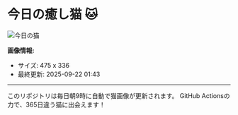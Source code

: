 # 今日の癒し猫 🐱

![今日の猫](https://cdn2.thecatapi.com/images/bh8.gif)

**画像情報:**
- サイズ: 475 x 336
- 最終更新: 2025-09-22 01:43

---

このリポジトリは毎日朝9時に自動で猫画像が更新されます。
GitHub Actionsの力で、365日違う猫に出会えます！
